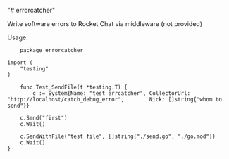 "# errorcatcher" 

Write software errors to Rocket Chat via middleware (not provided)

Usage:

```
	package errorcatcher

import (
	"testing"
)

	func Test_SendFile(t *testing.T) {
		c := System{Name: "test errcatcher", CollectorUrl: "http://localhost/catch_debug_error", 		Nick: []string{"whom to send"}}

	c.Send("first")
	c.Wait()

	c.SendWithFile("test file", []string{"./send.go", "./go.mod"})
	c.Wait()
}

```
